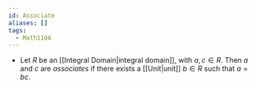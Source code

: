 ```yaml
---
id: Associate
aliases: []
tags:
  - Math110A
---
```


- Let $R$ be an [[Integral Domain|integral domain]], with $a, c\in R$. Then $a$
  and $c$ are _associates_ if there exists a [[Unit|unit]] $b\in R$ such that
  $a = bc$.
